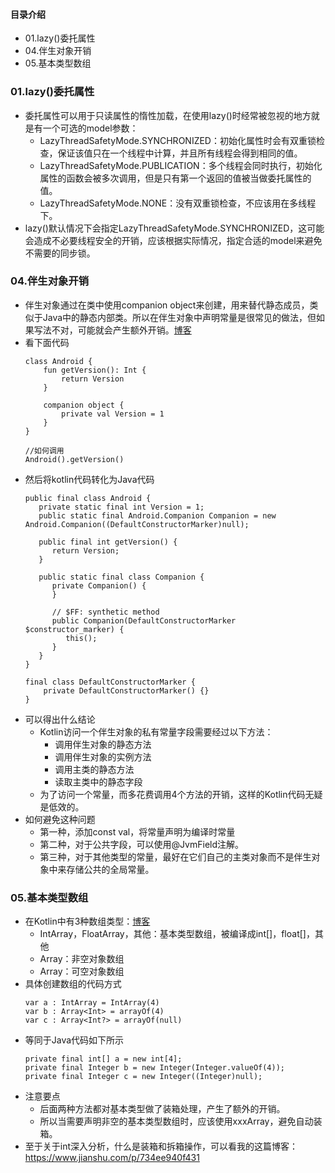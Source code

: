 #### 目录介绍
- 01.lazy()委托属性
- 04.伴生对象开销
- 05.基本类型数组


### 01.lazy()委托属性
- 委托属性可以用于只读属性的惰性加载，在使用lazy()时经常被忽视的地方就是有一个可选的model参数：
    - LazyThreadSafetyMode.SYNCHRONIZED：初始化属性时会有双重锁检查，保证该值只在一个线程中计算，并且所有线程会得到相同的值。
    - LazyThreadSafetyMode.PUBLICATION：多个线程会同时执行，初始化属性的函数会被多次调用，但是只有第一个返回的值被当做委托属性的值。
    - LazyThreadSafetyMode.NONE：没有双重锁检查，不应该用在多线程下。
- lazy()默认情况下会指定LazyThreadSafetyMode.SYNCHRONIZED，这可能会造成不必要线程安全的开销，应该根据实际情况，指定合适的model来避免不需要的同步锁。




### 04.伴生对象开销
- 伴生对象通过在类中使用companion object来创建，用来替代静态成员，类似于Java中的静态内部类。所以在伴生对象中声明常量是很常见的做法，但如果写法不对，可能就会产生额外开销。[博客](https://github.com/yangchong211/YCBlogs)
- 看下面代码
    ```
    class Android {
        fun getVersion(): Int {
            return Version
        }
    
        companion object {
            private val Version = 1
        }
    }
    
    //如何调用
    Android().getVersion()
    ```
- 然后将kotlin代码转化为Java代码
    ```
    public final class Android {
       private static final int Version = 1;
       public static final Android.Companion Companion = new Android.Companion((DefaultConstructorMarker)null);
    
       public final int getVersion() {
          return Version;
       }
    
       public static final class Companion {
          private Companion() {
          }
    
          // $FF: synthetic method
          public Companion(DefaultConstructorMarker $constructor_marker) {
             this();
          }
       }
    }
    
    final class DefaultConstructorMarker {
        private DefaultConstructorMarker() {}
    }
    ```
- 可以得出什么结论
    - Kotlin访问一个伴生对象的私有常量字段需要经过以下方法：
        - 调用伴生对象的静态方法
        - 调用伴生对象的实例方法
        - 调用主类的静态方法
        - 读取主类中的静态字段
    - 为了访问一个常量，而多花费调用4个方法的开销，这样的Kotlin代码无疑是低效的。
- 如何避免这种问题
    - 第一种，添加const val，将常量声明为编译时常量
    - 第二种，对于公共字段，可以使用@JvmField注解。
    - 第三种，对于其他类型的常量，最好在它们自己的主类对象而不是伴生对象中来存储公共的全局常量。




### 05.基本类型数组
- 在Kotlin中有3种数组类型：[博客](https://github.com/yangchong211/YCBlogs)
    - IntArray，FloatArray，其他：基本类型数组，被编译成int[]，float[]，其他
    - Array：非空对象数组
    - Array：可空对象数组
- 具体创建数组的代码方式
    ```
    var a : IntArray = IntArray(4)
    var b : Array<Int> = arrayOf(4)
    var c : Array<Int?> = arrayOf(null)
    ```
- 等同于Java代码如下所示
    ```
    private final int[] a = new int[4];
    private final Integer b = new Integer(Integer.valueOf(4));
    private final Integer c = new Integer((Integer)null);
    ```
- 注意要点
    - 后面两种方法都对基本类型做了装箱处理，产生了额外的开销。  
    - 所以当需要声明非空的基本类型数组时，应该使用xxxArray，避免自动装箱。
- 至于关于int深入分析，什么是装箱和拆箱操作，可以看我的这篇博客：https://www.jianshu.com/p/734ee940f431





